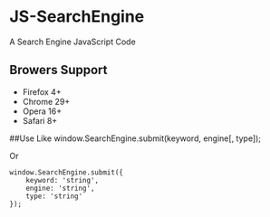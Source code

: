 # JS-SearchEngine
A Search Engine JavaScript Code


## Browers Support
- Firefox 4+
- Chrome 29+
- Opera 16+
- Safari 8+

##Use Like
    window.SearchEngine.submit(keyword, engine[, type]);

Or

    window.SearchEngine.submit({
        keyword: 'string',
        engine: 'string',
        type: 'string'
    });